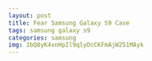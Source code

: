 ```yaml
---
layout: post
title: Fear Samsung Galaxy S9 Case
tags: samsung galaxy s9
categories: samsung
img: 1bQ8yK4vnHpIl9qlyDcCKFmAjW251MAyk
---
```

